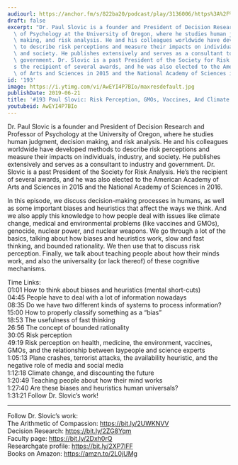 ```yaml
---
audiourl: https://anchor.fm/s/822ba20/podcast/play/3136006/https%3A%2F%2Fd3ctxlq1ktw2nl.cloudfront.net%2Fproduction%2F2019-4-4%2F14080412-44100-2-894c809365d6e.m4a
draft: false
excerpt: "Dr. Paul Slovic is a founder and President of Decision Research and Professor\
  \ of Psychology at the University of Oregon, where he studies human judgment, decision\
  \ making, and risk analysis. He and his colleagues worldwide have developed methods\
  \ to describe risk perceptions and measure their impacts on individuals, industry,\
  \ and society. He publishes extensively and serves as a consultant to industry and\
  \ government. Dr. Slovic is a past President of the Society for Risk Analysis. He\u2019\
  s the recipient of several awards, and he was also elected to the American Academy\
  \ of Arts and Sciences in 2015 and the National Academy of Sciences in 2016."
id: '193'
image: https://i.ytimg.com/vi/AwEYI4P7BIo/maxresdefault.jpg
publishDate: 2019-06-21
title: '#193 Paul Slovic: Risk Perception, GMOs, Vaccines, And Climate Change'
youtubeid: AwEYI4P7BIo
---
```

<div class="timelinks">

Dr. Paul Slovic is a founder and President of Decision Research and Professor of Psychology at the University of Oregon, where he studies human judgment, decision making, and risk analysis. He and his colleagues worldwide have developed methods to describe risk perceptions and measure their impacts on individuals, industry, and society. He publishes extensively and serves as a consultant to industry and government. Dr. Slovic is a past President of the Society for Risk Analysis. He’s the recipient of several awards, and he was also elected to the American Academy of Arts and Sciences in 2015 and the National Academy of Sciences in 2016.

In this episode, we discuss decision-making processes in humans, as well as some important biases and heuristics that affect the ways we think. And we also apply this knowledge to how people deal with issues like climate change, medical and environmental problems (like vaccines and GMOs), genocide, nuclear power, and nuclear weapons. We go through a lot of the basics, talking about how biases and heuristics work, slow and fast thinking, and bounded rationality. We then use that to discuss risk perception. Finally, we talk about teaching people about how their minds work, and also the universality (or lack thereof) of these cognitive mechanisms. 

Time Links:  
<time>01:01</time> How to think about biases and heuristics (mental short-cuts)  
<time>04:45</time> People have to deal with a lot of information nowadays                                             
<time>08:35</time> Do we have two different kinds of systems to process information?                                      
<time>15:00</time> How to properly classify something as a “bias”                                                  
<time>18:53</time> The usefulness of fast thinking                                         
<time>26:56</time> The concept of bounded rationality                                    
<time>30:05</time> Risk perception                        
<time>49:19</time> Risk perception on health, medicine, the environment, vaccines, GMOs, and the relationship between laypeople and science experts                 
<time>1:05:13</time> Plane crashes, terrorist attacks, the availability heuristic, and the negative role of media and social media     
<time>1:12:18</time> Climate change, and discounting the future  
<time>1:20:49</time> Teaching people about how their mind works  
<time>1:27:40</time> Are these biases and heuristics human universals?    
<time>1:31:21</time> Follow Dr. Slovic’s work!

---

Follow Dr. Slovic’s work:  
The Arithmetic of Compassion: https://bit.ly/2UWKNVV  
Decision Research: https://bit.ly/2ZG8Yqm  
Faculty page: https://bit.ly/2Dxh0rQ  
Researchgate profile: https://bit.ly/2XP7lFF  
Books on Amazon: https://amzn.to/2L0jUMg
</div>

